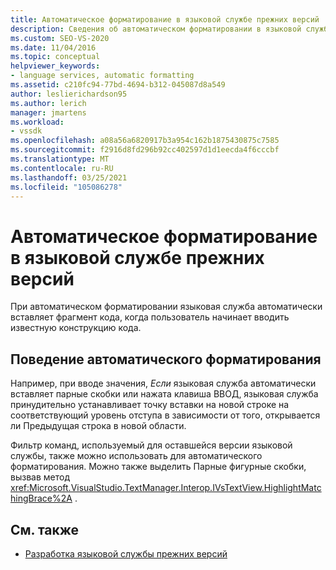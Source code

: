```yaml
---
title: Автоматическое форматирование в языковой службе прежних версий | Документация Майкрософт
description: Сведения об автоматическом форматировании в языковой службе прежних версий, которая автоматически вставляет фрагмент кода при начале ввода известной конструкции кода.
ms.custom: SEO-VS-2020
ms.date: 11/04/2016
ms.topic: conceptual
helpviewer_keywords:
- language services, automatic formatting
ms.assetid: c210fc94-77bd-4694-b312-045087d8a549
author: leslierichardson95
ms.author: lerich
manager: jmartens
ms.workload:
- vssdk
ms.openlocfilehash: a08a56a6820917b3a954c162b1875430875c7585
ms.sourcegitcommit: f2916d8fd296b92cc402597d1d1eecda4f6cccbf
ms.translationtype: MT
ms.contentlocale: ru-RU
ms.lasthandoff: 03/25/2021
ms.locfileid: "105086278"
---
```

# <a name="automatic-formatting-in-a-legacy-language-service"></a>Автоматическое форматирование в языковой службе прежних версий
При автоматическом форматировании языковая служба автоматически вставляет фрагмент кода, когда пользователь начинает вводить известную конструкцию кода.

## <a name="automatic-formatting-behavior"></a>Поведение автоматического форматирования
 Например, при вводе значения, *Если* языковая служба автоматически вставляет парные скобки или нажата клавиша ВВОД, языковая служба принудительно устанавливает точку вставки на новой строке на соответствующий уровень отступа в зависимости от того, открывается ли Предыдущая строка в новой области.

 Фильтр команд, используемый для оставшейся версии языковой службы, также можно использовать для автоматического форматирования. Можно также выделить Парные фигурные скобки, вызвав метод <xref:Microsoft.VisualStudio.TextManager.Interop.IVsTextView.HighlightMatchingBrace%2A> .

## <a name="see-also"></a>См. также
- [Разработка языковой службы прежних версий](../../extensibility/internals/developing-a-legacy-language-service.md)
